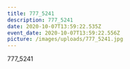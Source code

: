 ```yaml
---
title: 777_5241
description: 777_5241
date: 2020-10-07T13:59:22.535Z
event_date: 2020-10-07T13:59:22.556Z
picture: /images/uploads/777_5241.jpg
---
```

777_5241